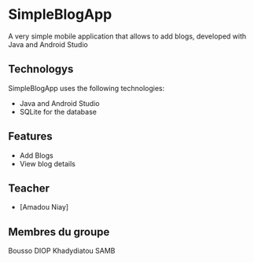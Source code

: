# SimpleBlogApp
A very simple mobile application that allows to add blogs, developed with Java and Android Studio

## Technologys

SimpleBlogApp uses the following technologies:

- Java and Android Studio
- SQLite for the database

## Features
- Add Blogs
- View blog details

## Teacher
- [Amadou Niay]
## Membres du groupe
Bousso DIOP
Khadydiatou SAMB
